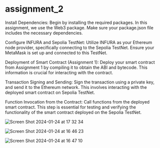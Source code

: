# assignment_2
Install Dependencies:
Begin by installing the required packages. In this assignment, we use the Web3 package. Make sure your package.json file includes the necessary dependencies.

Configure INFURA and Sepolia TestNet:
Utilize INFURA as your Ethereum node provider, specifically connecting to the Sepolia TestNet. Ensure your MetaMask is set up and connected to this TestNet.

Deployment of Smart Contract (Assignment 1):
Deploy your smart contract from Assignment 1 by compiling it to obtain the ABI and bytecode. This information is crucial for interacting with the contract.

Transaction Signing and Sending:
Sign the transaction using a private key, and send it to the Ethereum network. This involves interacting with the deployed smart contract on Sepolia TestNet.

Function Invocation from the Contract:
Call functions from the deployed smart contract. This step is essential for testing and verifying the functionality of the smart contract deployed on the Sepolia TestNet.
 
 ![Screen Shot 2024-01-24 at 17 32 34](https://github.com/anelyabegimbetova114/assignment_2/assets/124655758/b7c8d228-7f3a-4636-a7a2-8b77a1cea30b)

![Screen Shot 2024-01-24 at 16 46 23](https://github.com/anelyabegimbetova114/assignment_2/assets/124655758/cd75c36c-c5df-44e2-bbd0-f20ac999bb57)

![Screen Shot 2024-01-24 at 16 47 10](https://github.com/anelyabegimbetova114/assignment_2/assets/124655758/2bab66b2-cce4-4370-81b9-805f2554851a)
